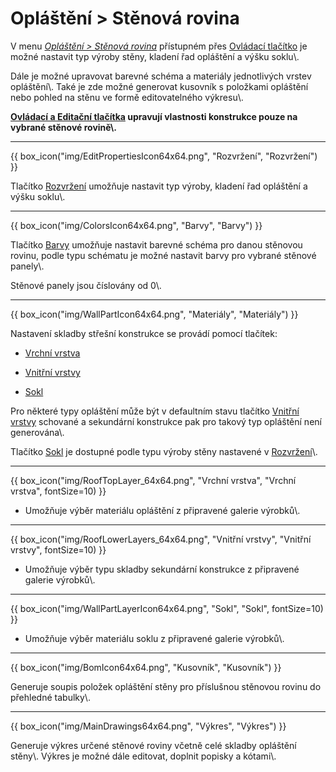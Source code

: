 
# Opláštění &gt; Stěnová rovina

<p>V menu <u><i>Opláštění &gt; Stěnová rovina</i></u> přístupném přes <u>Ovládací tlačítko</u> je možné nastavit typ výroby stěny, kladení řad opláštění a výšku soklu\.</p>

<p>Dále je možné upravovat barevné schéma a materiály jednotlivých vrstev opláštění\. Také je zde možné generovat kusovník s položkami opláštění nebo pohled na stěnu ve formě editovatelného výkresu\.</p>

<p><b><u>Ovládací a Editační tlačítka</u> upravují vlastnosti konstrukce pouze na vybrané stěnové rovině\.</b></p>

<hr class="main">

<p>
{{ box_icon("img/EditPropertiesIcon64x64.png", "Rozvržení", "Rozvržení") }}
</p>
<p>Tlačítko <u>Rozvržení</u> umožňuje nastavit typ výroby, kladení řad opláštění a výšku soklu\.</p>

<hr class="main">

<p>
{{ box_icon("img/ColorsIcon64x64.png", "Barvy", "Barvy") }}
</p>
<p>Tlačítko <u>Barvy</u> umožňuje nastavit barevné schéma pro danou stěnovou rovinu, podle typu schématu je možné nastavit barvy pro vybrané stěnové panely\.</p>
<p>Stěnové panely jsou číslovány od 0\.</p>

<hr class="main">

{{ box_icon("img/WallPartIcon64x64.png", "Materiály", "Materiály") }}

<p>Nastavení skladby střešní konstrukce se provádí pomocí tlačítek:</p>

<ul>
  <li><p><u>Vrchní vrstva</u></p></li>
  <li><p><u>Vnitřní vrstvy</u></p></li>
  <li><p><u>Sokl</u></p></li>
</ul>

<p>
Pro některé typy opláštění může být v defaultním stavu tlačítko <u>Vnitřní vrstvy</u> schované a sekundární konstrukce pak pro takový typ opláštění není generována\.
</p>

<p>Tlačítko <u>Sokl</u> je dostupné podle typu výroby stěny nastavené v <u>Rozvržení</u>\.

<hr>

{{ box_icon("img/RoofTopLayer_64x64.png", "Vrchní vrstva", "Vrchní vrstva", fontSize=10) }}
<ul>
  <li><p>Umožňuje výběr materiálu opláštění z připravené galerie výrobků\.</p></li>
</ul>

<hr>

{{ box_icon("img/RoofLowerLayers_64x64.png", "Vnitřní vrstvy", "Vnitřní vrstvy", fontSize=10) }}
<ul>
  <li><p>Umožňuje výběr typu skladby sekundární konstrukce z připravené galerie výrobků\.</p></li>
</ul>

<hr>

{{ box_icon("img/WallPartLayerIcon64x64.png", "Sokl", "Sokl", fontSize=10) }}
<ul>
  <li><p>Umožňuje výběr materiálu soklu z připravené galerie výrobků\.</p></li>
</ul>

<hr class="main">

{{ box_icon("img/BomIcon64x64.png", "Kusovník", "Kusovník") }}

<p>Generuje soupis položek opláštění stěny pro příslušnou stěnovou rovinu do přehledné tabulky\.</p>

<hr class="main">

{{ box_icon("img/MainDrawings64x64.png", "Výkres", "Výkres") }}

<p>Generuje výkres určené stěnové roviny včetně celé skladby opláštění stěny\. Výkres je možné dále editovat, doplnit popisky a kótami\.</p>
